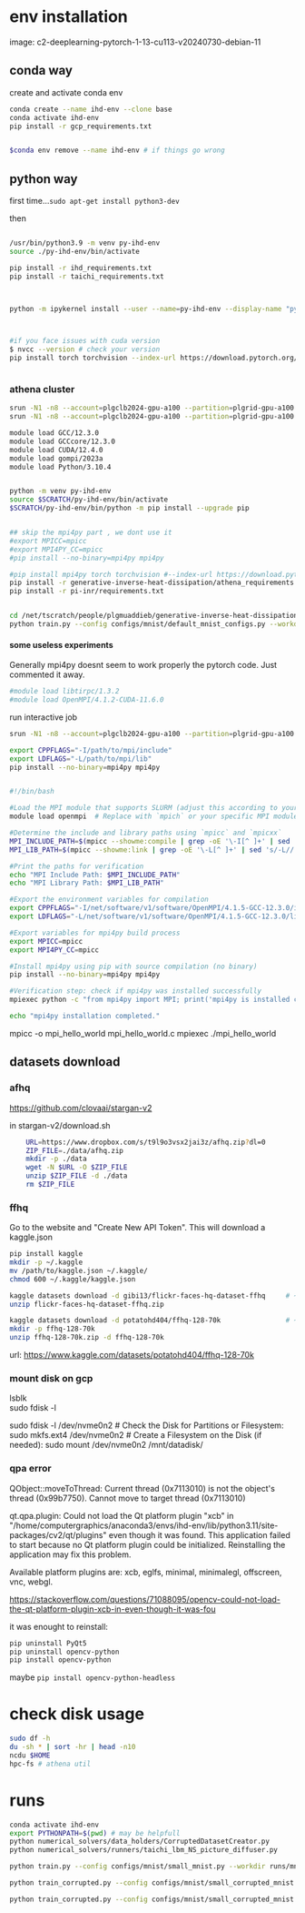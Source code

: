 
# env installation

image:
c2-deeplearning-pytorch-1-13-cu113-v20240730-debian-11

## conda way

create and activate conda env

```.sh
conda create --name ihd-env --clone base
conda activate ihd-env
pip install -r gcp_requirements.txt


$conda env remove --name ihd-env # if things go wrong
```

## python way

first time...`sudo apt-get install python3-dev`

then

```.sh

/usr/bin/python3.9 -m venv py-ihd-env
source ./py-ihd-env/bin/activate

pip install -r ihd_requirements.txt
pip install -r taichi_requirements.txt



python -m ipykernel install --user --name=py-ihd-env --display-name "py-ihd-env"



#if you face issues with cuda version
$ nvcc --version # check your version
pip install torch torchvision --index-url https://download.pytorch.org/whl/cu113 # and install the right one



```

### athena cluster

```.sh
srun -N1 -n8 --account=plgclb2024-gpu-a100 --partition=plgrid-gpu-a100 --gres=gpu:1 --time=08:00:00 --pty /bin/bash -l
srun -N1 -n8 --account=plgclb2024-gpu-a100 --partition=plgrid-gpu-a100 --gres=gpu:1 --time=01:00:00 --pty /bin/bash -l

module load GCC/12.3.0
module load GCCcore/12.3.0
module load CUDA/12.4.0
module load gompi/2023a
module load Python/3.10.4


python -m venv py-ihd-env
source $SCRATCH/py-ihd-env/bin/activate
$SCRATCH/py-ihd-env/bin/python -m pip install --upgrade pip


## skip the mpi4py part , we dont use it
#export MPICC=mpicc
#export MPI4PY_CC=mpicc
#pip install --no-binary=mpi4py mpi4py

#pip install mpi4py torch torchvision #--index-url https://download.pytorch.org/whl/cu124 # 116
pip install -r generative-inverse-heat-dissipation/athena_requirements.txt
pip install -r pi-inr/requirements.txt


cd /net/tscratch/people/plgmuaddieb/generative-inverse-heat-dissipation
python train.py --config configs/mnist/default_mnist_configs.py --workdir runs/mnist/default
```

#### some useless experiments

Generally mpi4py doesnt seem to work properly the pytorch code.
Just commented it away.

```.bash
#module load libtirpc/1.3.2
#module load OpenMPI/4.1.2-CUDA-11.6.0
```

run interactive job

```.bash
srun -N1 -n8 --account=plgclb2024-gpu-a100 --partition=plgrid-gpu-a100 --gres=gpu:1 --time=08:00:00 --pty /bin/bash -l
```

```.bash
export CPPFLAGS="-I/path/to/mpi/include"
export LDFLAGS="-L/path/to/mpi/lib"
pip install --no-binary=mpi4py mpi4py


#!/bin/bash

#Load the MPI module that supports SLURM (adjust this according to your environment)
module load openmpi  # Replace with `mpich` or your specific MPI module if needed

#Determine the include and library paths using `mpicc` and `mpicxx`
MPI_INCLUDE_PATH=$(mpicc --showme:compile | grep -oE '\-I[^ ]+' | sed 's/-I//')
MPI_LIB_PATH=$(mpicc --showme:link | grep -oE '\-L[^ ]+' | sed 's/-L//')

#Print the paths for verification
echo "MPI Include Path: $MPI_INCLUDE_PATH"
echo "MPI Library Path: $MPI_LIB_PATH"

#Export the environment variables for compilation 
export CPPFLAGS="-I/net/software/v1/software/OpenMPI/4.1.5-GCC-12.3.0/include"
export LDFLAGS="-L/net/software/v1/software/OpenMPI/4.1.5-GCC-12.3.0/lib -L/net/software/v1/software/hwloc/2.9.1-GCCcore-12.3.0/lib -L/net/software/v1/software/libevent/2.1.12-GCCcore-12.3.0/lib -Wl,-rpath -Wl,/net/software/v1/software/OpenMPI/4.1.5-GCC-12.3.0/lib -Wl,-rpath -Wl,/net/software/v1/software/hwloc/2.9.1-GCCcore-12.3.0/lib -Wl,-rpath -Wl,/net/software/v1/software/libevent/2.1.12-GCCcore-12.3.0/lib -Wl,--enable-new-dtags -lmpi"

#Export variables for mpi4py build process
export MPICC=mpicc
export MPI4PY_CC=mpicc

#Install mpi4py using pip with source compilation (no binary)
pip install --no-binary=mpi4py mpi4py

#Verification step: check if mpi4py was installed successfully
mpiexec python -c "from mpi4py import MPI; print('mpi4py is installed correctly.')" || echo "Installation failed."

echo "mpi4py installation completed."
```

mpicc -o mpi_hello_world mpi_hello_world.c
mpiexec ./mpi_hello_world

## datasets download

### afhq

https://github.com/clovaai/stargan-v2

in stargan-v2/download.sh

```.sh
    URL=https://www.dropbox.com/s/t9l9o3vsx2jai3z/afhq.zip?dl=0
    ZIP_FILE=./data/afhq.zip
    mkdir -p ./data
    wget -N $URL -O $ZIP_FILE
    unzip $ZIP_FILE -d ./data
    rm $ZIP_FILE
```

### ffhq

Go to the website and "Create New API Token". This will download a kaggle.json

```.sh
pip install kaggle
mkdir -p ~/.kaggle
mv /path/to/kaggle.json ~/.kaggle/
chmod 600 ~/.kaggle/kaggle.json

kaggle datasets download -d gibi13/flickr-faces-hq-dataset-ffhq     # ~80GB
unzip flickr-faces-hq-dataset-ffhq.zip

kaggle datasets download -d potatohd404/ffhq-128-70k                # ~2GB
mkdir -p ffhq-128-70k
unzip ffhq-128-70k.zip -d ffhq-128-70k
```

url:
<https://www.kaggle.com/datasets/potatohd404/ffhq-128-70k>

### mount disk on gcp

lsblk  
sudo fdisk -l

sudo fdisk -l /dev/nvme0n2 # Check the Disk for Partitions or Filesystem:
sudo mkfs.ext4 /dev/nvme0n2 # Create a Filesystem on the Disk (if needed):
sudo mount /dev/nvme0n2 /mnt/datadisk/

### qpa error

QObject::moveToThread: Current thread (0x7113010) is not the object's thread (0x99b7750).
Cannot move to target thread (0x7113010)

qt.qpa.plugin: Could not load the Qt platform plugin "xcb" in "/home/computergraphics/anaconda3/envs/ihd-env/lib/python3.11/site-packages/cv2/qt/plugins" even though it was found.
This application failed to start because no Qt platform plugin could be initialized. Reinstalling the application may fix this problem.

Available platform plugins are: xcb, eglfs, minimal, minimalegl, offscreen, vnc, webgl.

<https://stackoverflow.com/questions/71088095/opencv-could-not-load-the-qt-platform-plugin-xcb-in-even-though-it-was-fou>

it was enought to reinstall:

```.sh
pip uninstall PyQt5
pip uninstall opencv-python
pip install opencv-python
```

maybe `pip install opencv-python-headless`

# check disk usage

```.sh
sudo df -h
du -sh * | sort -hr | head -n10
ncdu $HOME
hpc-fs # athena util
```

# runs

```.sh
conda activate ihd-env
export PYTHONPATH=$(pwd) # may be helpfull
python numerical_solvers/data_holders/CorruptedDatasetCreator.py
python numerical_solvers/runners/taichi_lbm_NS_picture_diffuser.py

python train.py --config configs/mnist/small_mnist.py --workdir runs/mnist/small_mnist

python train_corrupted.py --config configs/mnist/small_corrupted_mnist.py  --workdir runs/mnist/small_lbm_mnist  --forwardsolverconfig=configs/mnist/lbm_ns_config.py

python train_corrupted.py --config configs/mnist/small_corrupted_mnist.py  --workdir runs/mnist/small_blurr_mnist  --forwardsolverconfig=configs/mnist/blurring_configs.py
```
